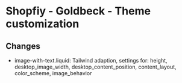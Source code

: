 # Shopfiy - Goldbeck - Theme customization

## Changes
- image-with-text.liquid: Tailwind adaption, settings for: height, desktop_image_width, desktop_content_position, content_layout, color_scheme, image_behavior

